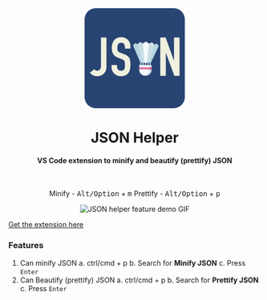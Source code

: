 <div align="center">
	<img width="200" src="https://raw.githubusercontent.com/pranesh239/json-helper/main/media/icon.png" alt="JSON helper icon">
	<br>
    <h1>JSON Helper</h1>
	<h4>
		VS Code extension to minify and beautify (prettify) JSON
	</h4>
	<br>

Minify - <kbd>Alt/Option</kbd> + <kbd>m</kbd>
Prettify - <kbd>Alt/Option</kbd> + <kbd>p</kbd>
<br>

<img width="640" src="https://raw.githubusercontent.com/pranesh239/json-helper/main/media/feature-demo.gif" alt="JSON helper feature demo GIF">

</div>

[Get the extension here](https://marketplace.visualstudio.com/items?itemName=praneshpsg239.json-helper)

### Features

1. Can minify JSON
   a. ctrl/cmd + p
   b. Search for **Minify JSON**
   c. Press `Enter`
2. Can Beautify (prettify) JSON
   a. ctrl/cmd + p
   b. Search for **Prettify JSON**
   c. Press `Enter`
